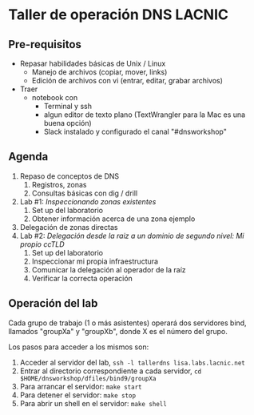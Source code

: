# Taller de operación DNS LACNIC



## Pre-requisitos

- Repasar habilidades básicas de Unix / Linux
  - Manejo de archivos (copiar, mover, links)
  - Edición de archivos con vi (entrar, editar, grabar archivos)
- Traer
  - notebook con
    - Terminal y ssh
    - algun editor de texto plano (TextWrangler para la Mac es una buena opción)
    - Slack instalado y configurado el canal "#dnsworkshop"



## Agenda

1. Repaso de conceptos de DNS
   1. Registros, zonas
   2. Consultas básicas con dig / drill
2. Lab #1: _Inspeccionando zonas existentes_
   1. Set up del laboratorio
   2. Obtener información acerca de una zona ejemplo
3. Delegación de zonas directas
4. Lab #2: _Delegación desde la raiz a un dominio de segundo nivel: Mi propio ccTLD_
   1. Set up del laboratorio
   2. Inspeccionar mi propia infraestructura
   3. Comunicar la delegación al operador de la raíz
   4. Verificar la correcta operación



## Operación del lab

Cada grupo de trabajo (1 o más asistentes) operará dos servidores bind, llamados "groupXa" y "groupXb", donde X es el número del grupo.

Los pasos para acceder a los mismos son:

1. Acceder al servidor del lab, ```ssh -l tallerdns lisa.labs.lacnic.net```
2. Entrar al directorio correspondiente a cada servidor, ```cd $HOME/dnsworkshop/dfiles/bind9/groupXa```
3. Para arrancar el servidor: ```make start```
4. Para detener el servidor: ```make stop```
5. Para abrir un shell en el servidor: ```make shell```



